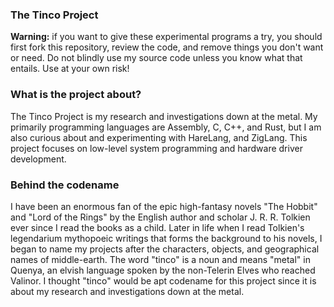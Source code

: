 ### The Tinco Project

**Warning:** if you want to give these experimental programs a try, you should first fork this repository, review the code, and remove things you don't want or need. Do not blindly use my source code unless you know what that entails. Use at your own risk!

### What is the project about?

The Tinco Project is my research and investigations down at the metal. My primarily programming languages are Assembly, C, C++, and Rust, but I am also curious about and experimenting with HareLang, and ZigLang. This project focuses on low-level system programming and hardware driver development.

### Behind the codename

I have been an enormous fan of the epic high-fantasy novels "The Hobbit" and "Lord of the Rings" by the English author and scholar J. R. R. Tolkien ever since I read the books as a child. Later in life when I read Tolkien's legendarium mythopoeic writings that forms the background to his novels, I began to name my projects after the characters, objects, and geographical names of middle-earth. The word "tinco" is a noun and means "metal" in Quenya, an elvish language spoken by the non-Telerin Elves who reached Valinor. I thought "tinco" would be apt codename for this project since it is about my research and investigations down at the metal.
